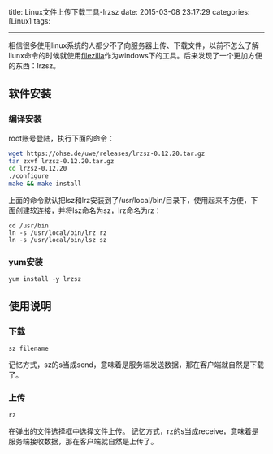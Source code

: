title: Linux文件上传下载工具-lrzsz
date: 2015-03-08 23:17:29
categories: [Linux]
tags: 

---
相信很多使用linux系统的人都少不了向服务器上传、下载文件，以前不怎么了解liunx命令的时候就使用[filezilla](https://filezilla-project.org/)作为windows下的工具。后来发现了一个更加方便的东西：lrzsz。
## 软件安装
### 编译安装
root账号登陆，执行下面的命令：
```bash
wget https://ohse.de/uwe/releases/lrzsz-0.12.20.tar.gz
tar zxvf lrzsz-0.12.20.tar.gz
cd lrzsz-0.12.20
./configure
make && make install
```
上面的命令默认把lsz和lrz安装到了/usr/local/bin/目录下，使用起来不方便，下面创建软连接，并将lsz命名为sz，lrz命名为rz：
```
cd /usr/bin
ln -s /usr/local/bin/lrz rz
ln -s /usr/local/bin/lsz sz
```
### yum安装
```
yum install -y lrzsz
```
## 使用说明
### 下载
```
sz filename
```
记忆方式，sz的s当成send，意味着是服务端发送数据，那在客户端就自然是下载了。
### 上传
```
rz
```
在弹出的文件选择框中选择文件上传。
记忆方式，rz的s当成receive，意味着是服务端接收数据，那在客户端就自然是上传了。